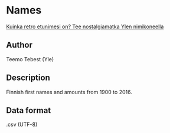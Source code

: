 # Names

[Kuinka retro etunimesi on? Tee nostalgiamatka Ylen nimikoneella](https://yle.fi/uutiset/3-9418798)

## Author

Teemo Tebest (Yle)

## Description

Finnish first names and amounts from 1900 to 2016.

## Data format

.csv (UTF-8)